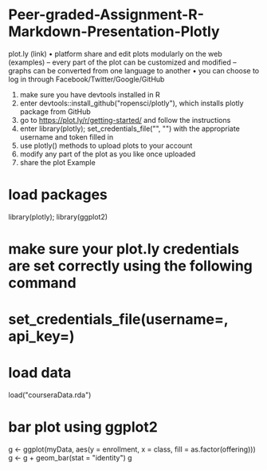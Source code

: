 # Peer-graded-Assignment-R-Markdown-Presentation-Plotly
plot.ly (link)
• platform share and edit plots modularly on the web (examples)
– every part of the plot can be customized and modified
– graphs can be converted from one language to another
• you can choose to log in through Facebook/Twitter/Google/GitHub
1. make sure you have devtools installed in R
2. enter devtools::install_github("ropensci/plotly"), which installs plotly package from
GitHub
3. go to https://plot.ly/r/getting-started/ and follow the instructions
4. enter library(plotly); set_credentials_file("<username>", "<token>") with the appropriate username and token filled in
5. use plotly() methods to upload plots to your account
6. modify any part of the plot as you like once uploaded
7. share the plot
Example
# load packages
library(plotly); library(ggplot2)
# make sure your plot.ly credentials are set correctly using the following command
# set_credentials_file(username=<FILL IN>, api_key=<FILL IN>)
# load data
load("courseraData.rda")
# bar plot using ggplot2
g <- ggplot(myData, aes(y = enrollment, x = class, fill = as.factor(offering)))
g <- g + geom_bar(stat = "identity")
g

